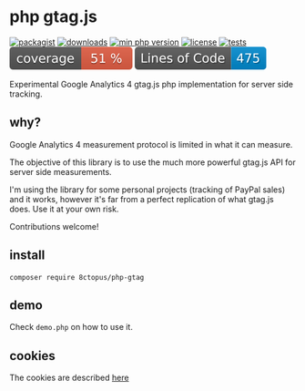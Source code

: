 # php gtag.js

[![packagist](https://poser.pugx.org/8ctopus/php-gtag/v)](https://packagist.org/packages/8ctopus/php-gtag)
[![downloads](https://poser.pugx.org/8ctopus/php-gtag/downloads)](https://packagist.org/packages/8ctopus/php-gtag)
[![min php version](https://poser.pugx.org/8ctopus/php-gtag/require/php)](https://packagist.org/packages/8ctopus/php-gtag)
[![license](https://poser.pugx.org/8ctopus/php-gtag/license)](https://packagist.org/packages/8ctopus/php-gtag)
[![tests](https://github.com/8ctopus/php-gtag/actions/workflows/tests.yml/badge.svg)](https://github.com/8ctopus/php-gtag/actions/workflows/tests.yml)
![code coverage badge](https://raw.githubusercontent.com/8ctopus/php-gtag/image-data/coverage.svg)
![lines of code](https://raw.githubusercontent.com/8ctopus/php-gtag/image-data/lines.svg)

Experimental Google Analytics 4 gtag.js php implementation for server side tracking.

## why?

Google Analytics 4 measurement protocol is limited in what it can measure.

The objective of this library is to use the much more powerful gtag.js API for server side measurements.

I'm using the library for some personal projects (tracking of PayPal sales) and it works, however it's far from a perfect replication of what gtag.js does. Use it at your own risk.

Contributions welcome!

## install

    composer require 8ctopus/php-gtag

## demo

Check `demo.php` on how to use it.

## cookies

The cookies are described [here](https://github.com/8ctopus/php-gtag/blob/master/cookies.md)

